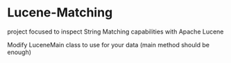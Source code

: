 # Lucene-Matching
project focused to inspect String Matching capabilities with Apache Lucene

Modify LuceneMain class to use for your data (main method should be enough)
